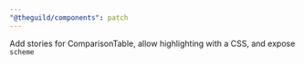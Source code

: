 ```yaml
---
"@theguild/components": patch
---
```


Add stories for ComparisonTable, allow highlighting with a CSS, and expose `scheme`

